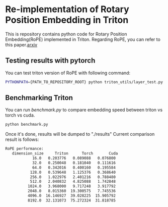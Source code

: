 # Re-implementation of Rotary Position Embedding in Triton

This is repository contains python code for Rotary Position Embedding(RoPE) implemented in Triton.
Regarding RoPE, you can refer to this paper.[arxiv](https://arxiv.org/pdf/2104.09864)

## Testing results with pytorch

You can test triton version of RoPE with following command:

```bash
PYTHONPATH={PATH_TO_REPOSITORY_ROOT} python triton_utils/layer_test.py
```


## Benchmarking Triton

You can run *benchmark.py* to compare embedding speed between triton vs torch vs cuda.

```bash
python benchmark.py
```

Once it's done, results will be dumped to "./results"
Current comparison result is follows:

```bash
RoPE performance:
   dimension_size     Triton      Torch       Cuda
            16.0   0.203776   0.089088   0.076800
            32.0   0.250048   0.181040   0.111616
            64.0   0.342016   0.400160   0.195584
           128.0   0.539648   1.125376   0.368640
           256.0   1.022976   2.401216   0.788480
           512.0   2.040832   4.825088   1.742848
          1024.0   3.968000   9.717248   3.917792
          2048.0   8.015360  19.300575   7.745536
          4096.0  16.146927  39.028225  15.905792
          8192.0  32.131073  75.272324  31.818785
```
